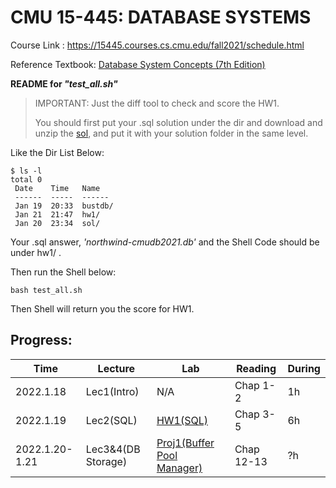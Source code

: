 CMU 15-445: DATABASE SYSTEMS
======== 

Course Link : https://15445.courses.cs.cmu.edu/fall2021/schedule.html

Reference Textbook: <u>Database System Concepts (7th Edition)</u> 



**README for *"test_all.sh"***
> IMPORTANT: Just the diff tool to check and score the HW1.
> 
> You should first put your .sql solution under the dir and download and unzip the [sol](https://15445.courses.cs.cmu.edu/fall2021/files/hw1_sol.zip), and put it with your solution folder in the same level.

Like the Dir List Below:
```Shell
$ ls -l
total 0
 Date    Time   Name
 ------  -----  ------
 Jan 19  20:33  bustdb/
 Jan 21  21:47  hw1/
 Jan 20  23:34  sol/
```
Your .sql answer, *'northwind-cmudb2021.db'* and the Shell Code should be under hw1/ .

Then run the Shell below:

```Shell
bash test_all.sh
```
Then Shell will return you the score for HW1. 


Progress:
------
|    Time    | Lecture              | Lab | Reading | During |
| ---------- | ---                  | --- | ---     | -----  |
| 2022.1.18  |  Lec1(Intro)         | N/A | Chap 1-2  | 1h     |
| 2022.1.19  |  Lec2(SQL)           | [HW1(SQL)](https://15445.courses.cs.cmu.edu/fall2021/homework1/)|Chap 3-5 | 6h     |
| 2022.1.20-1.21  |  Lec3&4(DB Storage)  | [Proj1(Buffer Pool Manager)](https://15445.courses.cs.cmu.edu/fall2021/project1/) | Chap 12-13| ?h|


